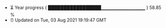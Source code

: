 - ⏳ Year progress { █████████████████▁▁▁▁▁▁▁▁▁▁▁▁▁ } 58.85 %
- ⏰ Updated on Tue, 03 Aug 2021 19:19:47 GMT

